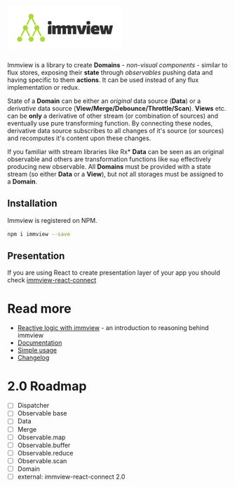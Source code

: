 # <img src="https://raw.githubusercontent.com/arturkulig/immview/master/immview.png" />

Immview is a library to create **Domains** - *non-visual components* - similar to flux stores, exposing their **state** through *observables* pushing data and having specific to them **actions**. It can be used instead of any flux implementation or redux.

State of a **Domain** can be either an *original* data source (**Data**) or a *derivative* data source (**View/Merge/Debounce/Throttle/Scan**). **Views** etc. can be **only** a derivative of other stream (or combination of sources) and eventually use pure transforming function. By connecting these nodes, derivative data source subscribes to all changes of it's source (or sources) and recomputes it's content upon these changes.

If you familiar with stream libraries like Rx\* **Data** can be seen as an original observable and others are transformation functions like `map` effectively producing new observable.
All **Domains** must be provided with a state stream (so either **Data** or a **View**), but not all storages must be assigned to a **Domain**.

## Installation

Immview is registered on NPM.

```bash
npm i immview --save
```

## Presentation

If you are using React to create presentation layer of your app you should check [immview-react-connect](https://github.com/arturkulig/immview-react-connect)

# Read more
* [Reactive logic with immview](https://medium.com/@arturkulig/reactive-logic-with-immview-cf60ff06b7dc) - an introduction to reasoning behind immview
* [Documentation](./docs.md)
* [Simple usage](./usage_simple.md)
* [Changelog](./changelog.md)

# 2.0 Roadmap
- [ ] Dispatcher
- [ ] Observable base
- [ ] Data
- [ ] Merge
- [ ] Observable.map
- [ ] Observable.buffer
- [ ] Observable.reduce
- [ ] Observable.scan
- [ ] Domain
- [ ] external: immview-react-connect 2.0
